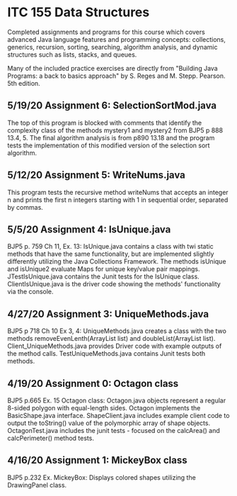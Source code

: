 # ITC 155 Data Structures
Completed assignments and programs for this course which covers advanced Java language features and programming concepts: collections, generics, recursion, sorting, searching, algorithm analysis, and dynamic structures such as lists, stacks, and queues. 

Many of the included practice exercises are directly from "Building Java Programs: a back to basics approach" by S. Reges and M. Stepp. Pearson. 5th edition.

## 5/19/20 Assignment 6: SelectionSortMod.java
The top of this program is blocked with comments that identify the complexity class of the methods mystery1 and mystery2 from BJP5 p 888 13.4, 5. The final algorithm analysis is from p890 13.18 and the program tests the implementation of this modified version of the selection sort algorithm.

## 5/12/20 Assignment 5: WriteNums.java
This program tests the recursive method writeNums that accepts an integer n and prints the first n integers
starting with 1 in sequential order, separated by commas.

## 5/5/20 Assignment 4: IsUnique.java
BJP5 p. 759 Ch 11, Ex. 13: IsUnique.java contains a class with twi static methods that have the same functionality, but are implemented slightly differently utilizing the Java Collections Framework. The methods isUnique and isUnique2 evaluate Maps for unique key/value pair mappings. JTestIsUnique.java contains the Junit tests for the IsUnique class. ClientIsUnique.java is the driver code showing the methods' functionality via the console.

## 4/27/20 Assignment 3: UniqueMethods.java
BJP5 p 718 Ch 10 Ex 3, 4: UniqueMethods.java creates a class with the two methods removeEvenLenth(ArrayList<String> list) and doubleList(ArrayList<String> list). Client_UniqueMethods.java provides Driver code with example outputs of the method calls. TestUniqueMethods.java contains Junit tests both methods. 

## 4/19/20 Assignment 0: Octagon class
BJP5 p.665 Ex. 15 Octagon class: Octagon.java objects represent a regular 8-sided polygon with equal-length sides. Octagon implements the BasicShape.java interface. ShapeClient.java includes example client code to output the toString() value of the polymorphic array of shape objects. OctagonTest.java includes the junit tests - focused on the calcArea() and calcPerimeter() method tests.

## 4/16/20 Assignment 1: MickeyBox class
BJP5 p.232 Ex. MickeyBox: Displays colored shapes utilizing the DrawingPanel class. 
